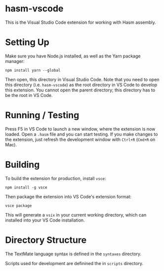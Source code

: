 # hasm-vscode

This is the Visual Studio Code extension for working with Hasm assembly.

# Setting Up

Make sure you have Node.js installed, as well as the Yarn package manager:
```
npm install yarn --global
```

Then open, this directory in Visual Studio Code.
Note that you need to open this directory (i.e. `hasm-vscode`) as the root directory in VS Code to develop this extension.
You cannot open the parent directory; this directory has to be the root in VS Code.

# Running / Testing

Press F5 in VS Code to launch a new window, where the extension is now loaded.
Open a `.hasm` file and you can start testing.
If you make changes to the extension, just refresh the development window with `Ctrl+R` (`Cmd+R` on Mac).

# Building

To build the extension for production, install `vsce`:
```
npm install -g vsce
```
Then package the extension into VS Code's extension format:
```
vsce package
```
This will generate a `vsix` in your current working directory, which can installed into your VS Code installation.

# Directory Structure

The TextMate language syntax is defined in the `syntaxes` directory.

Scripts used for development are definined the in `scripts` directory.
